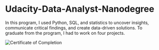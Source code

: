 # Udacity-Data-Analyst-Nanodegree

In this program, I used Python, SQL, and statistics to uncover insights, communicate critical findings, and create data-driven solutions. To graduate from the program, I had to work on four projects.

![Certificate of Completion](https://s3-us-west-2.amazonaws.com/udacity-printer/production/certificates/e543eb7c-a231-4e2a-9c2d-d93b20865434.svg)
